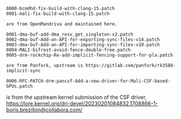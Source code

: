 ```
0000-bcmdhd-fix-build-with-clang-15.patch
0001-mali-fix-build-with-clang-15.patch
```
    are from OpenMandriva and maintained here.

```
0001-dma-buf-add-dma_resv_get_singleton-v2.patch
0002-dma-buf-Add-an-API-for-exporting-sync-files-v14.patch
0003-dma-buf-Add-an-API-for-importing-sync-files-v10.patch
0004-MALI-bifrost-avoid-fence-double-free.patch
0005-drm-rockchip-Re-add-implicit-fencing-support-for-pla.patch
```
    are from Panfork, upstream is https://gitlab.com/panfork/rk3588-implicit-sync

```
0006-RFC-PATCH-drm-pancsf-Add-a-new-driver-for-Mali-CSF-based-GPUs.patch
```

is from the upstream kernel submission of the CSF driver,
https://lore.kernel.org/dri-devel/20230201084832.1708866-1-boris.brezillon@collabora.com/
